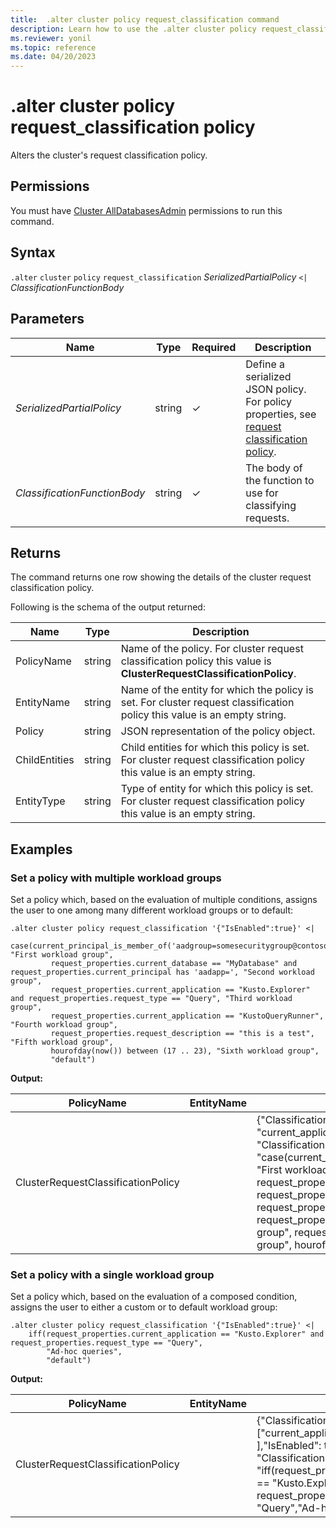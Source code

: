 ```yaml
---
title:  .alter cluster policy request_classification command
description: Learn how to use the .alter cluster policy request_classification command to alter the cluser's request classification policy.
ms.reviewer: yonil
ms.topic: reference
ms.date: 04/20/2023
---
```

# .alter cluster policy request_classification policy

Alters the cluster's request classification policy.

## Permissions

You must have [Cluster AllDatabasesAdmin](access-control/role-based-access-control.md) permissions to run this command.

## Syntax

`.alter` `cluster` `policy` `request_classification` *SerializedPartialPolicy*  `<|` *ClassificationFunctionBody*

## Parameters

| Name                         | Type   | Required | Description                                                                                                                                                                                                                       |
|------------------------------|--------|----------|--------------------------------------------------------------------------------------------------------------------------------|
| *SerializedPartialPolicy*    | string | &check;  | Define a serialized JSON policy. For policy properties, see [request classification policy](request-classification-policy.md). |
| *ClassificationFunctionBody* | string | &check;  | The body of the function to use for classifying requests.                                                                      |

## Returns

The command returns one row showing the details of the cluster request classification policy.

Following is the schema of the output returned:

| Name          | Type   | Description                                                                                                              |
|---------------|--------|--------------------------------------------------------------------------------------------------------------------------|
| PolicyName    | string | Name of the policy. For cluster request classification policy this value is **ClusterRequestClassificationPolicy**.      |
| EntityName    | string | Name of the entity for which the policy is set. For cluster request classification policy this value is an empty string. |
| Policy        | string | JSON representation of the policy object.                                                                                |
| ChildEntities | string | Child entities for which this policy is set. For cluster request classification policy this value is an empty string.    |
| EntityType    | string | Type of entity for which this policy is set. For cluster request classification policy this value is an empty string.    |

## Examples

### Set a policy with multiple workload groups

Set a policy which, based on the evaluation of multiple conditions, assigns the user to one among many different workload groups or to default:

```kusto
.alter cluster policy request_classification '{"IsEnabled":true}' <|
    case(current_principal_is_member_of('aadgroup=somesecuritygroup@contoso.com'), "First workload group",
         request_properties.current_database == "MyDatabase" and request_properties.current_principal has 'aadapp=', "Second workload group",
         request_properties.current_application == "Kusto.Explorer" and request_properties.request_type == "Query", "Third workload group",
         request_properties.current_application == "KustoQueryRunner", "Fourth workload group",
         request_properties.request_description == "this is a test", "Fifth workload group",
         hourofday(now()) between (17 .. 23), "Sixth workload group",
         "default")
```

**Output:**

| PolicyName                         | EntityName | Policy                                                                                                                                                                                                                                                                                                                                                                                                                                                                                                                                                                                                                                                                                                                                                                                                                                          | ChildEntities | EntityType |
|------------------------------------|------------|-------------------------------------------------------------------------------------------------------------------------------------------------------------------------------------------------------------------------------------------------------------------------------------------------------------------------------------------------------------------------------------------------------------------------------------------------------------------------------------------------------------------------------------------------------------------------------------------------------------------------------------------------------------------------------------------------------------------------------------------------------------------------------------------------------------------------------------------------|---------------|------------|
| ClusterRequestClassificationPolicy |            | {"ClassificationProperties": ["current_database", "request_description", "current_application", "current_principal", "request_type"], "IsEnabled": true, "ClassificationFunction": "case(current_principal_is_member_of('aadgroup=somesecuritygroup@contoso.com'), \"First workload group\", request_properties.current_database == \"MyDatabase\" and request_properties.current_principal has 'aadapp=', \"Second workload group\", request_properties.current_application == \"Kusto.Explorer\" and request_properties.request_type == \"Query\", \"Third workload group\", request_properties.current_application == \"KustoQueryRunner\", \"Fourth workload group\", request_properties.request_description == \"this is a test\", \"Fifth workload group\", hourofday(now()) between (17 .. 23), \"Sixth workload group\", \"default\")"} |               |            |

### Set a policy with a single workload group

Set a policy which, based on the evaluation of a composed condition, assigns the user to either a custom or to default workload group:

```kusto
.alter cluster policy request_classification '{"IsEnabled":true}' <|
    iff(request_properties.current_application == "Kusto.Explorer" and request_properties.request_type == "Query",
        "Ad-hoc queries",
        "default")
```

**Output:**

| PolicyName                         | EntityName | Policy                                                                                                                                                                                                                                                                   | ChildEntities | EntityType |
|------------------------------------|------------|--------------------------------------------------------------------------------------------------------------------------------------------------------------------------------------------------------------------------------------------------------------------------|---------------|------------|
| ClusterRequestClassificationPolicy |            | {"ClassificationProperties": ["current_application",  "request_type" ],"IsEnabled": true, "ClassificationFunction": "iff(request_properties.current_application == \"Kusto.Explorer\" and request_properties.request_type == \"Query\",\"Ad-hoc queries\",\"default\")"} |               |            |
